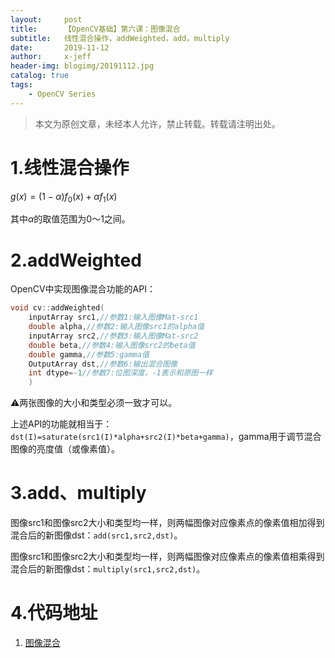```yaml
---
layout:     post
title:      【OpenCV基础】第六课：图像混合
subtitle:   线性混合操作，addWeighted，add，multiply
date:       2019-11-12
author:     x-jeff
header-img: blogimg/20191112.jpg
catalog: true
tags:
    - OpenCV Series
---
```

>本文为原创文章，未经本人允许，禁止转载。转载请注明出处。

# 1.线性混合操作

$g(x)=(1-\alpha)f_0(x)+\alpha f_1(x)$

其中$\alpha$的取值范围为0～1之间。

# 2.addWeighted

OpenCV中实现图像混合功能的API：

```c++
void cv::addWeighted(
	inputArray src1,//参数1:输入图像Mat-src1
	double alpha,//参数2:输入图像src1的alpha值
	inputArray src2,//参数3:输入图像Mat-src2
	double beta,//参数4:输入图像src2的beta值
	double gamma,//参数5:gamma值
	OutputArray dst,//参数6:输出混合图像
	int dtype=-1//参数7:位图深度，-1表示和原图一样
	)
```

⚠️两张图像的大小和类型必须一致才可以。

上述API的功能就相当于：`dst(I)=saturate(src1(I)*alpha+src2(I)*beta+gamma)`，gamma用于调节混合图像的亮度值（或像素值）。

# 3.add、multiply

图像src1和图像src2大小和类型均一样，则两幅图像对应像素点的像素值相加得到混合后的新图像dst：`add(src1,src2,dst)`。

图像src1和图像src2大小和类型均一样，则两幅图像对应像素点的像素值相乘得到混合后的新图像dst：`multiply(src1,src2,dst)`。

# 4.代码地址

1. [图像混合](https://github.com/x-jeff/OpenCV_Code_Demo/tree/master/Demo6)